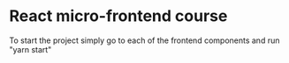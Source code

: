 # React micro-frontend course

To start the project simply go to each of the frontend components and run "yarn start"